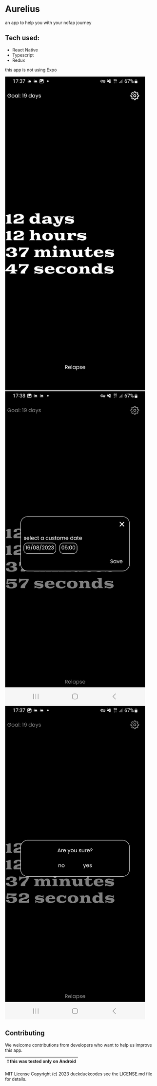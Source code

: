 # Aurelius

an app to help you with your nofap journey

## Tech used:
-  React Native
-  Typescript
-  Redux

this app is not using Expo

![image](examples/img2.png)
![image](examples/img1.png)
![image](examples/img3.png)



## Contributing

We welcome contributions from developers who want to help us improve this app. 

| :exclamation: this was tested only on Android |
| ----------------------------------------------|

MIT License
Copyright (c) 2023 duckduckcodes see the LICENSE.md file for details.
